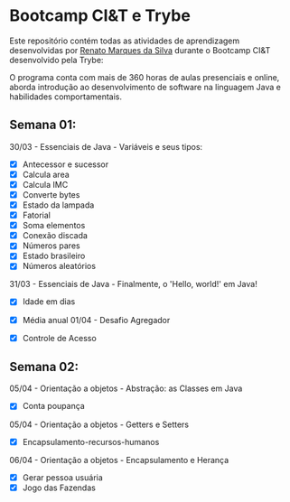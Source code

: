 # Bootcamp CI&T e Trybe

Este repositório contém todas as atividades de aprendizagem desenvolvidas por [Renato Marques da Silva](https://github.com/renatomak) durante o Bootcamp CI&T desenvolvido pela Trybe:

O programa conta com mais de 360 horas de aulas presenciais e online, aborda introdução ao desenvolvimento de software na linguagem Java e habilidades comportamentais.

## Semana 01:
30/03 - Essenciais de Java - Variáveis e seus tipos:
- [x] Antecessor e sucessor
- [x] Calcula area
- [x] Calcula IMC
- [X] Converte bytes
- [X] Estado da lampada
- [X] Fatorial
- [X] Soma elementos
- [X] Conexão discada
- [X] Números pares
- [X] Estado brasileiro
- [X] Números aleatórios

31/03 - Essenciais de Java - Finalmente, o 'Hello, world!' em Java!
- [x] Idade em dias
- [X] Média anual
01/04 - Desafio Agregador
- [X] Controle de Acesso


## Semana 02:
05/04 - Orientação a objetos - Abstração: as Classes em Java

- [x] Conta poupança

05/04 - Orientação a objetos - Getters e Setters
- [X] Encapsulamento-recursos-humanos

06/04 - Orientação a objetos - Encapsulamento e Herança
- [x] Gerar pessoa usuária
- [X] Jogo das Fazendas
